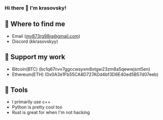 ### Hi there 👋 I'm krasovsky!

## 📑 Where to find me
- Email (my873rg98jg@gmail.com)
- Discord (kkrasovskyy)
## 🥰 Support my work
- Bitcoin(BTC) (bc1q67nvv7ggccwsyxm8xtgw23zm8a5qewwjsnt5en)
- Ethereum(ETH) (0x0A3e1Fb55CA8D727ADd4bf3D6E40ed5B57d07eeb)
## 🤖 Tools
- I primarily use c++
- Python is pretty cool too
- Rust is great for when I'm not hacking

<!--
**kkrasovskyy/krasovsky** is a ✨ _special_ ✨ repository because its `README.md` (this file) appears on your GitHub profile.

Here are some ideas to get you started:

- 🔭 I’m currently working on ...
- 🌱 I’m currently learning ...
- 👯 I’m looking to collaborate on ...
- 🤔 I’m looking for help with ...
- 💬 Ask me about ...
- 📫 How to reach me: ...
- 😄 Pronouns: ...
- ⚡ Fun fact: ...
-->
